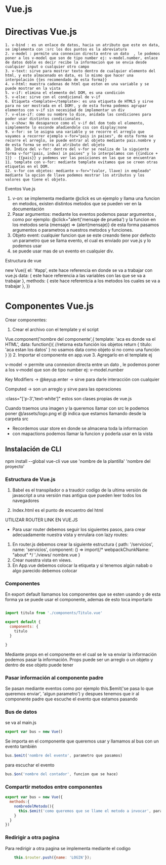 # Vue.js

<h1>Directivas Vue.js</h1>

    1. v-bind : es un enlace de datos, hacia un atributo que este en data, se implementa con :src los dos puntos es la abreviatura
    2. v-model : permite una connexion directa entre un dato  , le podemos poner a los v-model que son de tipo number ej: v-model.number, enlace de datos doble es decir recibe la informacion que se envia desde cualquier input o cualquier otro campo
    3. v-text: sirve para mostrar texto dentro de cualquier elemento del html, y este almacenado en data, es lo mismo que hacer una interpolación {{es recomendado de esta forma}}
    4. v-html: muestra cadenas de html que esten en una variable y se puede mostrar en la vista
    5. v-if: elimina el elemento del DOM, es una condición 
    5. v-else: sirve con el condicional de v-if
    6. Etiqueta <template></template>: es una etiqueta de HTML5 y sirve para no ser mostrada en el DOM!, y de esta forma podemos agrupar elementos con v-if sin necesidad de implementar un div
    7. v-else-if: como su nombre lo dice, anidada las condiciones para poder usar distintos condicionales
    8. v-show: No desaparece como el v-if del dom todo el elemento, simplemente lo esconde añadiendole css con display:none
    9. v-for: se le asigna una variable y se recorre el arreglo que vayamos a recorrer ejemplo v-for="pais in paises", de esta forma se recorre el arreglo, se puede entrar al objeto mediante pais.nombre y de esta forma se entra al atributo del objeto
    10. Indice del v-for: dentro del v-for se realiza de la siguiente forma v-for"(pais, index) in paises" y lo interpolamos con {{indice + 1}} - {{pais}} y podemos ver las posiciones en las que se encuentran
    11. template con v-for: mediante template evitamos que se creen otras etiquetas en el DOM.
    12. v-for con objetos: mediante v-for="(valor, llave) in empleado" mediante la opcion de llave podemos mostrar los atributos y los valores que tiene el objeto.


Eventos Vue.js 

  1. v-on: se implementa mediante @click es un ejemplo y llama una funcion en metodos, existen distintos metodos que se pueden ver en la documentación
  2. Pasar argumentos: mediante los eventos podemos pasar argumentos , como por ejemplo: @click="alert('mensaje de prueba') y la funcion en los metodos seria (mensaje) => {alert(mensaje)} de esta forma pasamos argumentos o parametros a nuestros metodos y funciones.
  3. Objeto event: cualquier funcion que se este creando tiene por defecto un parametro que se llama evento, el cual es enviado por vue.js y lo podemos usar
  4. se puede usar mas de un evento en cualquier div. 



Estructura de vue 

new Vue({
    el: '#app', este hace referencia en donde se va a trabajar con vue.js
    data: {
      este hace referencia a las variables con las que se va a trabajar 
    }, 
    methods: {
        este hace referentcia a los metodos los cuales se va a trabajar
    },
})

<h1>Componentes Vue.js</h1>

Crear componentes:
1. Crear el archivo con el template y el script

Vue.component('nombre del componente',{
  template: 'aca es donde va el HTML',
  data: function(){
    //retorna esta función los objetos 
    return {
      titulo: 'aca estan los datos'
    }
    no usamos data como objeto si no como una función
  }
})
2. Importar el componente en app.vue
3. Agregarlo en el template ej <cabecera></cabecera>

v-model -> permite una connexion directa entre un dato  , le podemos poner a los v-model que son de tipo number ej: v-model.number

Key Modifiers -> @keyup.enter -> sirve para darle interacción con cualquier 

Computed -> son un arreglo y sirve para las operaciones

:class="['p-3','text-white']" estos son clases propias de vue.js

Cuando traemos una imagen y la queremos llamar con src le podemos poner @/assets/logo.png el @ indica que estamos llamando desde la carpeta src

- Recordemos usar store en donde se almacena toda la informacion 
- con mapactions podemos llamar la funcion y poderla usar en la vista

<h2>Instalación de CLI</h2>

npm install --global vue-cli
vue use 'nombre de la plantilla' 'nombre del proyecto'

### Estructura de Vue.js

1. Babel es el transpilador o a traudcir codigo de la ultima versión de javascript a una versión mas antigua que pueden leer todos los navegadores

2. Index.html es el punto de encuentro del html


UTILIZAR ROUTER LINK EN VUE.JS

- Para usar router debemos seguir los siguientes pasos, para crear adecuadamente nuestra vista y enrulara con lazy routes:
1. En router.js debemos crear la siguiente estructura
    {
      path: '/servicios',
      name: 'servicios',
      component: () => import(/* webpackChunkName: "about" */ './views/	nombre.vue
    }
2. Crear nuestra vista en views.
3. En App.vue debemos colocar la etiqueta <router-view/> y si tenemos algún nabab o algo parecido debemos colocar <router-link to=“path”></router-link>


### Componentes

En export default llamamos los componentes que se esten usando y de esta forma ya se puede usar el componente, ademas de esto toca importarlo

```js

import titulo from './components/Titulo.vue'

export default {
  components: {
    titulo
  }

}

```

Mediante props en el componente en el cual se le va enviar la información podemos pasar la información.
Props puede ser un arreglo o un objeto y dentro de ese objeto puede tener 

### Pasar información al componente padre
Se pasan mediante eventos como por ejemplo this.$emit('se pasa lo que queremos enviar', 'algun parametro')
y despues tenemos que ir al componente padre que escuche el evento que estamos pasando 
### Bus de datos
se va al main.js 

```js
export var bus = new Vue()
```
Se importa en el componente que queremos usar y llamamos al bus con un evento también
```js
bus.$emit('nombre del evento', parametro que pasamos)
```
para escuchar el evento
```js
bus.$on('nombre del contador', funcion que se hace)


```


### Compartir metodos entre componentes
```js
export var bus = new Vue({
  methods:{
    nombredelMetodo(){
      this.$emit('como queremos que se llame el metodo a invocar', parametro que le pasamos);
    }
  }
})
```


### Redirigir a otra pagina

Para redirigir a otra pagina se implementa mediante el codigo 
```js
    this.$router.push({name: 'LOGIN'});
```

